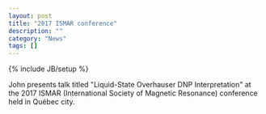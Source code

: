 ```yaml
---
layout: post
title: "2017 ISMAR conference"
description: ""
category: "News"
tags: []
---
```

{% include JB/setup %}

John presents talk titled "Liquid-State Overhauser DNP Interpretation" at the 2017 ISMAR (International Society of Magnetic Resonance) conference held in Québec city.
